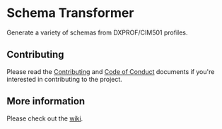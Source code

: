 Schema Transformer
==================

Generate a variety of schemas from DXPROF/CIM501 profiles.

## Contributing
Please read the [Contributing](./CONTRIBUTING.md) and [Code of Conduct](./CODE_OF_CONDUCT.md) documents if you're interested in contributing to the project.

## More information
Please check out the [wiki](https://github.com/alliander-opensource/schema-transformer/wiki).